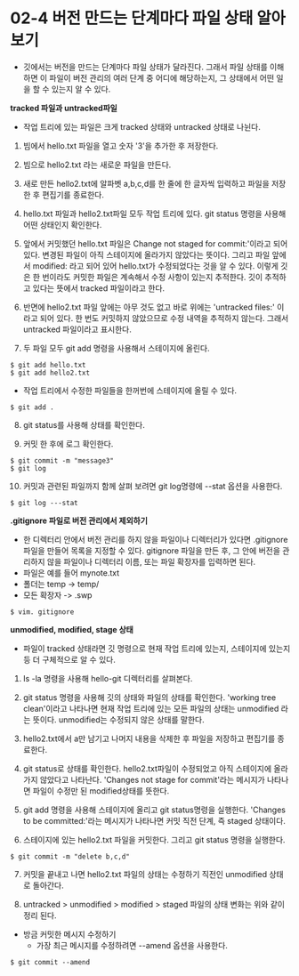 # 02-4 버전 만드는 단계마다 파일 상태 알아보기
- 깃에서는 버전을 만드는 단계마다 파일 상태가 달라진다.
그래서 파일 상태를 이해하면 이 파일이 버전 관리의 여러 단계 중 어디에 해당하는지, 그 상태에서 어떤 일을 할 수 있는지 알 수 있다.

**tracked 파일과 untracked파일**
- 작업 트리에 있는 파일은 크게 tracked 상태와 untracked 상태로 나뉜다.

1. 빔에서 hello.txt 파일을 열고 숫자 '3'을 추가한 후 저장한다.

2. 빔으로 hello2.txt 라는 새로운 파일을 만든다.

3. 새로 만든 hello2.txt에 알파벳 a,b,c,d를 한 줄에 한 글자씩 입력하고 파일을 저장한 후 편집기를 종료한다.

4. hello.txt 파일과 hello2.txt파일 모두 작업 트리에 있다. git status 명령을 사용해 어떤 상태인지 확인한다.

5. 앞에서 커밋했던 hello.txt 파일은 Change not staged for commit:'이라고 되어 있다. 변경된 파일이 아직 스테이지에 올라가지 않았다는 뜻이다. 그리고 파일 앞에서 modified: 라고 되어 있어 hello.txt가 수정되었다는 것을 알 수 있다.
이렇게 깃은 한 번이라도 커밋한 파일은 계속해서 수정 사항이 있는지 추적한다. 깃이 추적하고 있다는 뜻에서 tracked 파일이라고 한다.

6. 반면에 hello2.txt 파일 앞에는 아무 것도 없고 바로 위에는 'untracked files:' 이라고 되어 있다. 한 번도 커밋하지 않았으므로 수정 내역을 추적하지 않는다. 그래서 untracked 파일이라고 표시한다.

7. 두 파일 모두 git add 명령을 사용해서 스테이지에 올린다.

```
$ git add hello.txt
$ git add hello2.txt
```
- 작업 트리에서 수정한 파일들을 한꺼번에 스테이지에 올릴 수 있다.
```
$ git add .
```

8. git status를 사용해 상태를 확인한다.

9. 커밋 한 후에 로그 확인한다.
```
$ git commit -m "message3"
$ git log
```

10. 커밋과 관련된 파일까지 함께 살펴 보려면 git log명령에 --stat 옵션을 사용한다.
```
$ git log ---stat
```

**.gitignore 파일로 버전 관리에서 제외하기**
- 한 디렉터리 안에서 버전 관리를 하지 않을 파일이나 디렉터리가 있다면 .gitignore 파일을 만들어 목록을 지정할 수 있다.
gitignore 파일을 만든 후, 그 안에 버전을 관리하지 않을 파일이나 디렉터리 이름, 또는 파일 확장자를 입력하면 된다.
- 파일은 예를 들어 mynote.txt
- 폴더는 temp -> temp/
- 모든 확장자 -> .swp

```
$ vim. gitignore
```

**unmodified, modified, stage 상태**
- 파일이 tracked 상태라면 깃 명령으로 현재 작업 트리에 있는지, 스테이지에 있는지 등 더 구체적으로 알 수 있다.

1. ls -la 명령을 사용해 hello-git 디렉터리를 살펴본다.

2. git status 명령을 사용해 깃의 상태와 파일의 상태를 확인한다.
'working tree clean'이라고 나타나면 현재 작업 트리에 있는 모든 파일의 상태는 unmodified 라는 뜻이다. unmodified는 수정되지 않은 상태를 말한다.

3. hello2.txt에서 a만 남기고 나머지 내용을 삭제한 후 파일을 저장하고 편집기를 종료한다.

4. git status로 상태를 확인한다. hello2.txt파일이 수정되었고 아직 스테이지에 올라가지 않았다고 나타난다.
'Changes not stage for commit'라는 메시지가 나타나면 파일이 수정만 된 modified상태를 뜻한다.

5. git add 명령을 사용해 스테이지에 올리고 git status명령을 실행한다.
'Changes to be committed:'라는 메시지가 나타나면 커밋 직전 단계, 즉 staged 상태이다.

6. 스테이지에 있는 hello2.txt 파일을 커밋한다. 그리고 git status 명령을 실행한다.
```
$ git commit -m "delete b,c,d"
```
7. 커밋을 끝내고 나면 hello2.txt 파일의 상태는 수정하기 직전인 unmodified 상태로 돌아간다.

8. untracked > unmodified > modified > staged 파일의 상태 변화는 위와 같이 정리 된다.

- 방금 커밋한 메시지 수정하기
  - 가장 최근 메시지를 수정하려면 --amend 옵션을 사용한다.
```
$ git commit --amend
```

